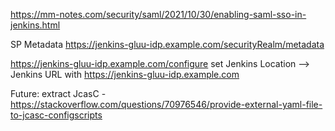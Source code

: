 https://mm-notes.com/security/saml/2021/10/30/enabling-saml-sso-in-jenkins.html

SP Metadata
https://jenkins-gluu-idp.example.com/securityRealm/metadata

https://jenkins-gluu-idp.example.com/configure
set Jenkins Location --> Jenkins URL with https://jenkins-gluu-idp.example.com

Future: extract JcasC - https://stackoverflow.com/questions/70976546/provide-external-yaml-file-to-jcasc-configscripts